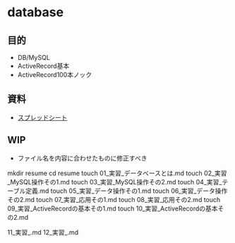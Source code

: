 # database

## 目的
- DB/MySQL
- ActiveRecord基本
- ActiveRecord100本ノック

## 資料
- [スプレッドシート](https://docs.google.com/spreadsheets/d/18PJxt2J6ilDqTORwpL9DJw96858me_MurEYDa3ofDio/edit#gid=0)

## WIP
- ファイル名を内容に合わせたものに修正すべき

mkdir resume
cd resume
touch 01_実習_データベースとは.md
touch 02_実習_MySQL操作その1.md
touch 03_実習_MySQL操作その2.md
touch 04_実習_テーブル定義.md
touch 05_実習_データ操作その1.md
touch 06_実習_データ操作その2.md
touch 07_実習_応用その1.md
touch 08_実習_応用その2.md
touch 09_実習_ActiveRecordの基本その1.md
touch 10_実習_ActiveRecordの基本その2.md




11_実習_.md
12_実習_.md